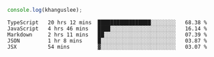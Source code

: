 ```js
console.log(khanguslee);
```

<!--START_SECTION:waka-->
```text
TypeScript   20 hrs 12 mins  █████████████████░░░░░░░░   68.38 % 
JavaScript   4 hrs 46 mins   ████░░░░░░░░░░░░░░░░░░░░░   16.14 % 
Markdown     2 hrs 11 mins   ██░░░░░░░░░░░░░░░░░░░░░░░   07.39 % 
JSON         1 hr 8 mins     █░░░░░░░░░░░░░░░░░░░░░░░░   03.87 % 
JSX          54 mins         ▓░░░░░░░░░░░░░░░░░░░░░░░░   03.07 % 
```
<!--END_SECTION:waka-->

<!--
**khanguslee/khanguslee** is a ✨ _special_ ✨ repository because its `README.md` (this file) appears on your GitHub profile.

Here are some ideas to get you started:

- 🔭 I’m currently working on ...
- 🌱 I’m currently learning ...
- 👯 I’m looking to collaborate on ...
- 🤔 I’m looking for help with ...
- 💬 Ask me about ...
- 📫 How to reach me: ...
- 😄 Pronouns: ...
- ⚡ Fun fact: ...
-->
